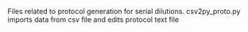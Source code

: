 Files related to protocol generation for serial dilutions.
csv2py_proto.py imports data from csv file and edits protocol text file
